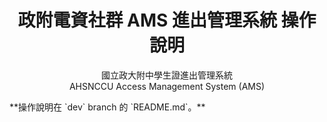 <h1 align="center">政附電資社群 AMS 進出管理系統 操作說明</h1>
<p align="center">國立政大附中學生證進出管理系統<br>
AHSNCCU Access Management System (AMS)</p>
**操作說明在 `dev` branch 的 `README.md`。**